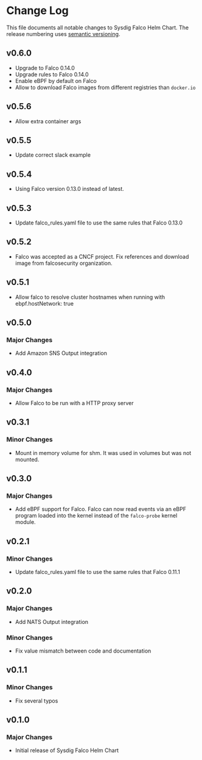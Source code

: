 # Change Log

This file documents all notable changes to Sysdig Falco Helm Chart. The release
numbering uses [semantic versioning](http://semver.org).

## v0.6.0

* Upgrade to Falco 0.14.0
* Upgrade rules to Falco 0.14.0
* Enable eBPF by default on Falco
* Allow to download Falco images from different registries than `docker.io`

## v0.5.6

* Allow extra container args

## v0.5.5

* Update correct slack example

## v0.5.4

* Using Falco version 0.13.0 instead of latest.

## v0.5.3

* Update falco_rules.yaml file to use the same rules that Falco 0.13.0

## v0.5.2

* Falco was accepted as a CNCF project. Fix references and download image from
  falcosecurity organization.

## v0.5.1

* Allow falco to resolve cluster hostnames when running with ebpf.hostNetwork: true

## v0.5.0

### Major Changes

* Add Amazon SNS Output integration

## v0.4.0

### Major Changes

* Allow Falco to be run with a HTTP proxy server

## v0.3.1

### Minor Changes

* Mount in memory volume for shm. It was used in volumes but was not mounted.

## v0.3.0

### Major Changes

* Add eBPF support for Falco. Falco can now read events via an eBPF program
  loaded into the kernel instead of the `falco-probe` kernel module.

## v0.2.1

### Minor Changes

* Update falco_rules.yaml file to use the same rules that Falco 0.11.1

## v0.2.0

### Major Changes

* Add NATS Output integration

### Minor Changes

* Fix value mismatch between code and documentation

## v0.1.1

### Minor Changes

* Fix several typos

## v0.1.0

### Major Changes

* Initial release of Sysdig Falco Helm Chart
